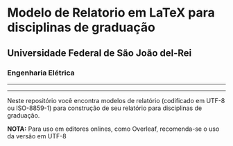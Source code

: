 # Modelo de Relatorio em LaTeX para disciplinas de graduação
## Universidade Federal de São João del-Rei
### Engenharia Elétrica

--- 

---

Neste repositório você encontra modelos de relatório (codificado em UTF-8 ou 
ISO-8859-1) para construção de seu relatório para disciplinas de graduação.

**NOTA:** Para uso em editores onlines, como Overleaf, recomenda-se o uso da versão em UTF-8